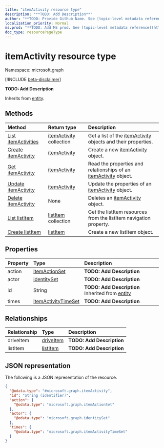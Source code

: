 ```yaml
---
title: "itemActivity resource type"
description: "**TODO: Add Description**"
author: "**TODO: Provide Github Name. See [topic-level metadata reference](https://msgo.azurewebsites.net/add/document/guidelines/metadata.html#topic-level-metadata)**"
localization_priority: Normal
ms.prod: "**TODO: Add MS prod. See [topic-level metadata reference](https://msgo.azurewebsites.net/add/document/guidelines/metadata.html#topic-level-metadata)**"
doc_type: resourcePageType
---
```


# itemActivity resource type

Namespace: microsoft.graph

[!INCLUDE [beta-disclaimer](../../includes/beta-disclaimer.md)]

**TODO: Add Description**


Inherits from [entity](../resources/entity.md).

## Methods
|Method|Return type|Description|
|:---|:---|:---|
|[List itemActivities](../api/itemactivity-list.md)|[itemActivity](../resources/itemactivity.md) collection|Get a list of the [itemActivity](../resources/itemactivity.md) objects and their properties.|
|[Create itemActivity](../api/itemactivity-create.md)|[itemActivity](../resources/itemactivity.md)|Create a new [itemActivity](../resources/itemactivity.md) object.|
|[Get itemActivity](../api/itemactivity-get.md)|[itemActivity](../resources/itemactivity.md)|Read the properties and relationships of an [itemActivity](../resources/itemactivity.md) object.|
|[Update itemActivity](../api/itemactivity-update.md)|[itemActivity](../resources/itemactivity.md)|Update the properties of an [itemActivity](../resources/itemactivity.md) object.|
|[Delete itemActivity](../api/itemactivity-delete.md)|None|Deletes an [itemActivity](../resources/itemactivity.md) object.|
|[List listItem](../api/itemactivity-list-listitem.md)|[listItem](../resources/listitem.md) collection|Get the listItem resources from the listItem navigation property.|
|[Create listItem](../api/itemactivity-post-listitem.md)|[listItem](../resources/listitem.md)|Create a new listItem object.|

## Properties
|Property|Type|Description|
|:---|:---|:---|
|action|[itemActionSet](../resources/itemactionset.md)|**TODO: Add Description**|
|actor|[identitySet](../resources/identityset.md)|**TODO: Add Description**|
|id|String|**TODO: Add Description** Inherited from [entity](../resources/entity.md)|
|times|[itemActivityTimeSet](../resources/itemactivitytimeset.md)|**TODO: Add Description**|

## Relationships
|Relationship|Type|Description|
|:---|:---|:---|
|driveItem|[driveItem](../resources/driveitem.md)|**TODO: Add Description**|
|listItem|[listItem](../resources/listitem.md)|**TODO: Add Description**|

## JSON representation
The following is a JSON representation of the resource.
<!-- {
  "blockType": "resource",
  "keyProperty": "id",
  "@odata.type": "microsoft.graph.itemActivity",
  "baseType": "microsoft.graph.entity",
  "openType": false
}
-->
``` json
{
  "@odata.type": "#microsoft.graph.itemActivity",
  "id": "String (identifier)",
  "action": {
    "@odata.type": "microsoft.graph.itemActionSet"
  },
  "actor": {
    "@odata.type": "microsoft.graph.identitySet"
  },
  "times": {
    "@odata.type": "microsoft.graph.itemActivityTimeSet"
  }
}
```


